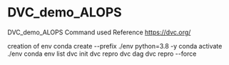 # DVC_demo_ALOPS
DVC_demo_ALOPS
Command used
Reference
https://dvc.org/

creation of env
conda create --prefix ./env python=3.8 -y
conda activate ./env
conda env list
dvc init
dvc repro
dvc dag
dvc repro --force
